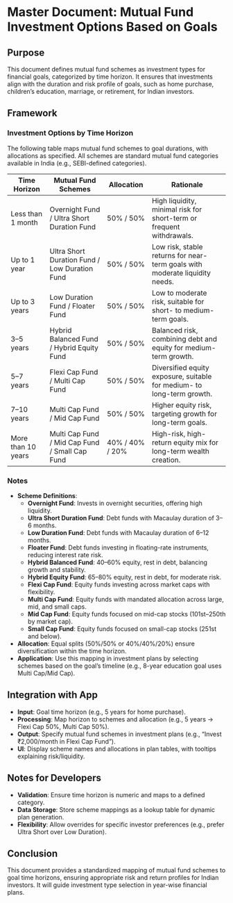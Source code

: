# Master Document: Mutual Fund Investment Options Based on Goals

## Purpose
This document defines mutual fund schemes as investment types for financial goals, categorized by time horizon. It ensures that investments align with the duration and risk profile of goals, such as home purchase, children’s education, marriage, or retirement, for Indian investors.

## Framework

### Investment Options by Time Horizon
The following table maps mutual fund schemes to goal durations, with allocations as specified. All schemes are standard mutual fund categories available in India (e.g., SEBI-defined categories).

| Time Horizon           | Mutual Fund Schemes                         | Allocation        | Rationale                                                                 |
|------------------------|---------------------------------------------|-------------------|---------------------------------------------------------------------------|
| Less than 1 month      | Overnight Fund / Ultra Short Duration Fund  | 50% / 50%         | High liquidity, minimal risk for short-term or frequent withdrawals.       |
| Up to 1 year           | Ultra Short Duration Fund / Low Duration Fund | 50% / 50%        | Low risk, stable returns for near-term goals with moderate liquidity needs.|
| Up to 3 years          | Low Duration Fund / Floater Fund            | 50% / 50%         | Low to moderate risk, suitable for short- to medium-term goals.            |
| 3–5 years              | Hybrid Balanced Fund / Hybrid Equity Fund   | 50% / 50%         | Balanced risk, combining debt and equity for medium-term growth.           |
| 5–7 years              | Flexi Cap Fund / Multi Cap Fund             | 50% / 50%         | Diversified equity exposure, suitable for medium- to long-term growth.     |
| 7–10 years             | Multi Cap Fund / Mid Cap Fund               | 50% / 50%         | Higher equity risk, targeting growth for long-term goals.                  |
| More than 10 years     | Multi Cap Fund / Mid Cap Fund / Small Cap Fund | 40% / 40% / 20% | High-risk, high-return equity mix for long-term wealth creation.          |

### Notes
- **Scheme Definitions**:
  - **Overnight Fund**: Invests in overnight securities, offering high liquidity.
  - **Ultra Short Duration Fund**: Debt funds with Macaulay duration of 3–6 months.
  - **Low Duration Fund**: Debt funds with Macaulay duration of 6–12 months.
  - **Floater Fund**: Debt funds investing in floating-rate instruments, reducing interest rate risk.
  - **Hybrid Balanced Fund**: 40–60% equity, rest in debt, balancing growth and stability.
  - **Hybrid Equity Fund**: 65–80% equity, rest in debt, for moderate risk.
  - **Flexi Cap Fund**: Equity funds investing across market caps with flexibility.
  - **Multi Cap Fund**: Equity funds with mandated allocation across large, mid, and small caps.
  - **Mid Cap Fund**: Equity funds focused on mid-cap stocks (101st–250th by market cap).
  - **Small Cap Fund**: Equity funds focused on small-cap stocks (251st and below).
- **Allocation**: Equal splits (50%/50% or 40%/40%/20%) ensure diversification within the time horizon.
- **Application**: Use this mapping in investment plans by selecting schemes based on the goal’s timeline (e.g., 8-year education goal uses Multi Cap/Mid Cap).

## Integration with App
- **Input**: Goal time horizon (e.g., 5 years for home purchase).
- **Processing**: Map horizon to schemes and allocation (e.g., 5 years → Flexi Cap 50%, Multi Cap 50%).
- **Output**: Specify mutual fund schemes in investment plans (e.g., “Invest ₹2,000/month in Flexi Cap Fund”).
- **UI**: Display scheme names and allocations in plan tables, with tooltips explaining risk/liquidity.

## Notes for Developers
- **Validation**: Ensure time horizon is numeric and maps to a defined category.
- **Data Storage**: Store scheme mappings as a lookup table for dynamic plan generation.
- **Flexibility**: Allow overrides for specific investor preferences (e.g., prefer Ultra Short over Low Duration).

## Conclusion
This document provides a standardized mapping of mutual fund schemes to goal time horizons, ensuring appropriate risk and return profiles for Indian investors. It will guide investment type selection in year-wise financial plans.